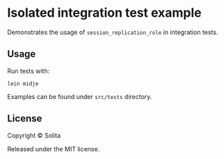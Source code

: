 # Isolated integration test example

Demonstrates the usage of `session_replication_role` in integration tests.

## Usage

Run tests with:

`lein midje`

Examples can be found under `src/tests` directory.

## License

Copyright © Solita

Released under the MIT license.
